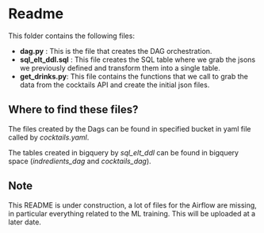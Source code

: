 
# Readme

This folder contains the following files:

- **dag.py** : This is the file that creates the DAG orchestration.
- **sql_elt_ddl.sql** : This file creates the SQL table where we grab the jsons we previously defined and transform them into a single table.
- **get_drinks.py**: This file contains the functions that we call to grab the data from the cocktails API and create the initial json files.

## Where to find these files?

The files created by the Dags can be found in specified bucket in yaml file called by *cocktails.yaml*.

The tables created in bigquery by *sql_elt_ddl* can be found in bigquery space (*indredients_dag* and *cocktails_dag*).


## Note
This README is under construction, a lot of files for the Airflow are missing, in particular everything related to the ML training. This will be uploaded at a later date.
